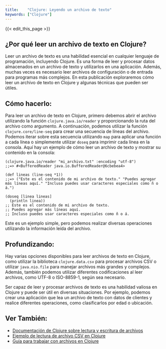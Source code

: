 ```yaml
---
title:    "Clojure: Leyendo un archivo de texto"
keywords: ["Clojure"]
---
```


{{< edit_this_page >}}

## ¿Por qué leer un archivo de texto en Clojure?

Leer un archivo de texto es una habilidad esencial en cualquier lenguaje de programación, incluyendo Clojure. Es una forma de leer y procesar datos almacenados en un archivo de texto y utilizarlos en una aplicación. Además, muchas veces es necesario leer archivos de configuración o de entrada para programas más complejos. En esta publicación exploraremos cómo leer un archivo de texto en Clojure y algunas técnicas que pueden ser útiles.

## Cómo hacerlo:

Para leer un archivo de texto en Clojure, primero debemos abrir el archivo utilizando la función `clojure.java.io/reader` y proporcionando la ruta del archivo como argumento. A continuación, podemos utilizar la función `clojure.core/line-seq` para crear una secuencia de líneas del archivo. Podemos iterar sobre esta secuencia utilizando `map` para aplicar una función a cada línea o simplemente utilizar `doseq` para imprimir cada línea en la consola. Aquí hay un ejemplo de cómo leer un archivo de texto y mostrar su contenido en la consola:

```
(clojure.java.io/reader "mi_archivo.txt" :encoding "utf-8")
;;=> #<BufferedReader java.io.BufferedReader@6cbebea4>

(def lineas (line-seq *1))
;;=> ("Este es el contenido de mi archivo de texto." "Puedes agregar más líneas aquí." "Incluso puedes usar caracteres especiales como ñ o á.")

(doseq [linea lineas]
  (println linea))
;; Este es el contenido de mi archivo de texto.
;; Puedes agregar más líneas aquí.
;; Incluso puedes usar caracteres especiales como ñ o á.
```

Este es un ejemplo simple, pero podemos realizar diversas operaciones utilizando la información leída del archivo.

## Profundizando:

Hay varias opciones disponibles para leer archivos de texto en Clojure, como utilizar la biblioteca `clojure.data.csv` para procesar archivos CSV o utilizar `java.nio.file` para manejar archivos más grandes y complejos. Además, también podemos utilizar diferentes codificaciones al leer archivos, como UTF-8 o ISO-8859-1, según sea necesario.

Ser capaz de leer y procesar archivos de texto es una habilidad valiosa en Clojure y puede ser útil en diversas situaciones. Por ejemplo, podemos crear una aplicación que lea un archivo de texto con datos de clientes y realice diferentes operaciones, como clasificarlos por edad o ubicación.

## Ver También:

- [Documentación de Clojure sobre lectura y escritura de archivos](https://clojuredocs.org/clojure.java.io)
- [Ejemplo de lectura de archivo CSV en Clojure](https://github.com/clojure/data.csv) 
- [Guía para trabajar con archivos en Clojure](https://clojure.org/guides/io)
